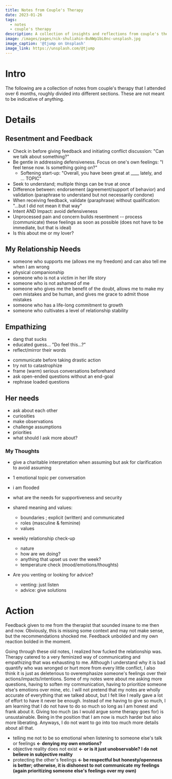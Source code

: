 ```yaml
---
title: Notes from Couple's Therapy
date: 2023-01-26
tags:
  - notes
  - couple's therapy
description: A collection of insights and reflections from couple's therapy sessions, focusing on communication, needs, and emotional dynamics.
image: /images/pages/nik-shuliahin-BuNWp1bL0nc-unsplash.jpg
image_caption: '@tjump on Unsplash'
image_link: https://unsplash.com/@tjump
---
```


# Intro

The following are a collection of notes from couple's therapy that I attended over 6 months, roughly divided into different sections. These are not meant to be indicative of anything.

# Details

## Resentment and Feedback

- Check in before giving feedback and initiating conflict discussion: "Can we talk about something?"
- Be gentle in addressing defensiveness. Focus on one's own feelings: "I feel tense now. Is something going on?"
  - Softening start-up: "Overall, you have been great at ____ lately, and … TOPIC"
- Seek to understand; multiple things can be true at once
- Difference between: endorsement (agreement/support of behavior) and validation (paraphrase to understand but not necessarily condone)
- When receiving feedback, validate (paraphrase) without qualification: "...but I did not mean it that way"
- Intent AND Impact: avoid defensiveness
- Unprocessed pain and concern builds resentment -- process (communicate) these feelings as soon as possible (does not have to be immediate, but that is ideal)
- Is this about me or my lover?

## My Relationship Needs

- someone who supports me (allows me my freedom) and can also tell me when I am wrong
- physical companionship
- someone who is not a victim in her life story
- someone who is not ashamed of me
- someone who gives me the benefit of the doubt, allows me to make my own mistakes and be human, and gives me grace to admit those mistakes
- someone who has a life-long commitment to growth
- someone who cultivates a level of relationship stability

## Empathizing

- dang that sucks
- educated guess... "Do feel this...?"
- reflect/mirror their words

* communicate before taking drastic action
* try not to catastrophize
* frame (warm) serious conversations beforehand
* ask open-ended questions without an end-goal
* rephrase loaded questions

## Her needs

- ask about each other
- curiosities
- make observations
- challenge assumptions
- priorities
- what should I ask more about?

### My Thoughts

- give a charitable interpretation when assuming but ask for clarification to avoid assuming

* 1 emotional topic per conversation
* i am flooded
* what are the needs for supportiveness and security

* shared meaning and values:
  * boundaries ; explicit (written) and communicated
  * roles (masculine & feminine)
  * values
* weekly relationship check-up
  * nature
  * how are we doing?
  * anything that upset us over the week?
  * temperature check (mood/emotions/thoughts)

* Are you venting or looking for advice?
  * venting: just listen
  * advice: give solutions

# Action

Feedback given to me from the therapist that sounded insane to me then and now. Obviously, this is missing some context and may not make sense, but the recommendations shocked me. Feedback unbolded and my own reaction bolded in the moment.

Going through these old notes, I realized how fucked the relationship was. Therapy catered to a very feminized way of communicating and empathizing that was exhausting to me. Although I understand why it is bad quantify who was wronged or hurt more from every little conflict, I also think it is just as deleterious to overemphasize someone's feelings over their actions/impacts/intentions. Some of my notes were about me asking more questions, having to soften my communication, having to prioritize someone else's emotions over mine, etc. I will not pretend that my notes are wholly accurate of everything that we talked about, but I felt like I really gave a lot of effort to have it never be enough. Instead of me having to give so much, I am learning that I do not have to do so much so long as I am honest and frank about it. Giving too much (as I would argue some therapy goes for) is unsustainable. Being in the position that I am now is much harder but also more liberating. Anyways, I do not want to go into too much more details about all that.

* telling me not to be so emotional when listening to someone else's talk or feelings **<- denying my own emotions?**
* objective reality does not exist **<- or is it just unobservable? I do not believe in subjective reality**
* protecting the other's feelings **<- be respectful but honesty/openness is better; otherwise, it is dishonest to not communicate my feelings (again prioritizing someone else's feelings over my own)**